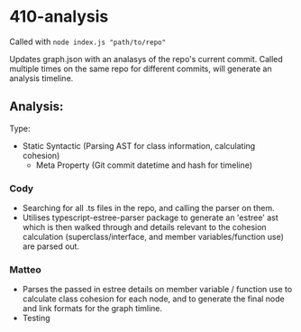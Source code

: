 # 410-analysis

Called with `node index.js "path/to/repo"`

Updates graph.json with an analasys of the repo's current commit.
Called multiple times on the same repo for different commits, will generate an analysis timeline.

## Analysis:
Type: 
- Static Syntactic (Parsing AST for class information, calculating cohesion)
  - Meta Property (Git commit datetime and hash for timeline)
### Cody
- Searching for all .ts files in the repo, and calling the parser on them.
- Utilises typescript-estree-parser package to generate an 'estree' ast which is then walked through and details relevant to the cohesion calculation (superclass/interface, and member variables/function use) are parsed out.

### Matteo
- Parses the passed in estree details on member variable / function use to calculate class cohesion for each node, and to generate the final node and link formats for the graph timline.
- Testing